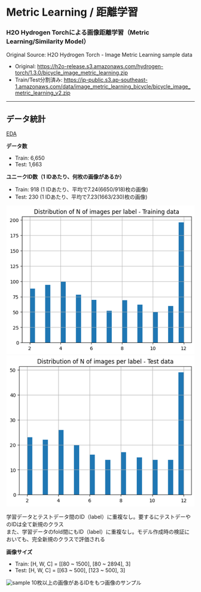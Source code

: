 # Metric Learning / 距離学習

### H2O Hydrogen Torchによる画像距離学習（Metric Learning/Similarity Model）

Original Source: H2O Hydrogen Torch - Image Metric Learning sample data
- Original: https://h2o-release.s3.amazonaws.com/hydrogen-torch/1.3.0/bicycle_image_metric_learning.zip  
- Train/Test分割済み: https://jp-public.s3.ap-southeast-1.amazonaws.com/data/image_metric_learning_bicycle/bicycle_image_metric_learning_v2.zip

***
## データ統計
[EDA](./EDA.ipynb)  
  
**データ数**
- Train: 6,650
- Test: 1,663

**ユニークID数（1 IDあたり、何枚の画像があるか）**
- Train: 918 (1 IDあたり、平均で7.24(6650/918)枚の画像)
- Test: 230 (1 IDあたり、平均で7.23(1663/230)枚の画像)
<img src="./img/train_id_dist.png" alt="train_dist">
<img src="./img/test_id_dist.png" alt="test_dist">

学習データとテストデータ間のID（label）に重複なし。要するにテストデーやのIDは全て新規のクラス  
また、学習データのfold間にもID（label）に重複なし。モデル作成時の検証においても、完全新規のクラスで評価される
  
**画像サイズ**
- Train: [H, W, C] = [[80 ~ 1500], [80 ~ 2894], 3]
- Test: [H, W, C] = [[63 ~ 500], [123 ~ 500], 3]


<img src="./img/sample_images.png" alt="sample">
10枚以上の画像があるIDをもつ画像のサンプル
